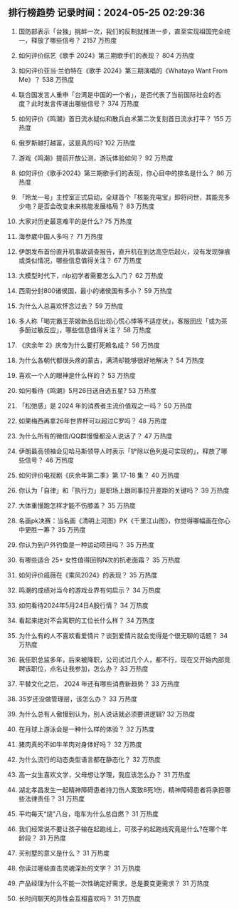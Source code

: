
## 排行榜趋势 记录时间：2024-05-25 02:29:36
  
  1. 国防部表示「台独」挑衅一次，我们的反制就推进一步，直至实现祖国完全统一，释放了哪些信号？ 2157 万热度
    
  2. 如何评价综艺《歌手 2024》第三期歌手们的表现？ 804 万热度
    
  3. 如何评价亚当·兰伯特在《歌手 2024》第三期演唱的《Whataya Want From Me》？ 538 万热度
    
  4. 联合国发言人重申「台湾是中国的一个省」，是否代表了当前国际社会的态度？此时发言传递出哪些信号？ 374 万热度
    
  5. 如何评价《鸣潮》首日流水疑似和散兵白术第二次复刻首日流水打平？ 155 万热度
    
  6. 俄罗斯越打越富，这是真的吗? 102 万热度
    
  7. 游戏《鸣潮》提前开放公测，游玩体验如何？ 92 万热度
    
  8. 如何评价《歌手2024》第三期歌手们的表现，你心目中的排名是什么？ 86 万热度
    
  9. 「玲龙一号」主控室正式启动，全球首个「核能充电宝」即将问世，其能充多少电？是否会改变未来核能发展格局？ 83 万热度
    
  10. 大家对历史最意难平的是什么? 75 万热度
    
  11. 海参崴中国人多吗？ 71 万热度
    
  12. 伊朗发布首份直升机事故调查报告，直升机在到达高空后起火，没有发现弹痕或类似情况，哪些信息值得关注？ 67 万热度
    
  13. 大模型时代下，nlp初学者需要怎么入门？ 62 万热度
    
  14. 西周分封800诸侯国，最小的诸侯国有多小？ 59 万热度
    
  15. 为什么人总喜欢怀念过去？ 59 万热度
    
  16. 多人称「喝完霸王茶姬新品后出现心慌心悸等不适症状」，客服回应「或为茶多酚过敏反应」，哪些信息值得关注？ 58 万热度
    
  17. 《庆余年 2》庆帝为什么要打死赖名成？ 56 万热度
    
  18. 为什么各朝代都很头疼的蒙古，满清却能够很好地解决？ 54 万热度
    
  19. 喜欢一个人的眼神是什么样的？ 53 万热度
    
  20. 如何看待《鸣潮》5月26日送自选五星? 53 万热度
    
  21. 「松弛感」是 2024 年的消费者主流价值观之一吗？ 50 万热度
    
  22. 如果梅西再拿26年世界杯可以超过C罗吗？ 48 万热度
    
  23. 为什么所有的微信/QQ群慢慢都没人说话了？ 47 万热度
    
  24. 伊朗最高领袖会见哈马斯领导人时表示「铲除以色列是可实现的」，释放了哪些信号？ 46 万热度
    
  25. 如何评价电视剧《庆余年第二季》第 17-18 集？ 40 万热度
    
  26. 你认为「自律」和「执行力」是职场上跟同事拉开差距的关键吗？ 39 万热度
    
  27. 大体重慢跑怎样才能不伤膝盖？ 35 万热度
    
  28. 名画pk决赛：当名画《清明上河图》PK《千里江山图》，你觉得哪幅画在你心中更胜一筹？ 35 万热度
    
  29. 你认为到户外钓鱼是一种运动项目吗？ 35 万热度
    
  30. 有哪些适合 25+ 女性值得回购N次的抗老面霜？ 35 万热度
    
  31. 如何评价戚薇在《乘风2024》的表现？ 35 万热度
    
  32. 鸣潮的成绩对当今的游戏业界有何启示？ 34 万热度
    
  33. 如何看待2024年5月24日A股行情？ 34 万热度
    
  34. 看起来绝对不会离职的工位长什么样？ 34 万热度
    
  35. 为什么有的人不喜欢看爱情片？谈到爱情片就会觉得是个很无聊的话题？ 34 万热度
    
  36. 我任职总监多年，后来被降职，公司试过几个人，都不行，现在又开始内部竞聘该职位，点名让我参加，怎么办？ 33 万热度
    
  37. 平替文化之后， 2024 年还有哪些消费新趋势？ 33 万热度
    
  38. 35岁还没做管理层，该怎么办？ 33 万热度
    
  39. 为什么总有人傲慢到认为，别人说话就必须要讲逻辑? 32 万热度
    
  40. 在月球上游泳会是一种什么样的体验？ 32 万热度
    
  41. 猪肉真的不如牛羊肉对身体好吗？ 32 万热度
    
  42. 为什么流行的动态类型语言都在静态化？ 32 万热度
    
  43. 高一女生喜欢文学，父母想让学理，我应该怎么办？ 31 万热度
    
  44. 湖北孝昌发生一起精神障碍患者持刀伤人案致8死1伤，精神障碍患者将承担哪些法律责任？ 31 万热度
    
  45. 平均每天“烧”八台，电车为什么总自燃？ 31 万热度
    
  46. 我们经常说不要让孩子输在起跑线上，可孩子的起跑线究竟是什么?在哪个年龄段？ 31 万热度
    
  47. 买别墅的意义是什么？ 31 万热度
    
  48. 你读过哪些直击灵魂深处的文字？ 31 万热度
    
  49. 产品经理为什么不能一次性确定好需求，总是要变更需求？ 31 万热度
    
  50. 长时间聊天的异性会互相喜欢吗？ 31 万热度
    